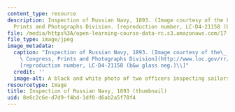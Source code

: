 ```yaml
---
content_type: resource
description: Inspection of Russian Navy, 1893. (Image courtesy of the Library of Congress,
  Prints and Photographs Division. [reproduction number, LC-D4-21158 (b&w glass neg.)]
file: /media/https%3A/open-learning-course-data-rc.s3.amazonaws.com/17-484-comparative-grand-strategy-and-military-doctrine-fall-2004/8e6c2c6ed7d9f4bd1df0d6ab2a5f78f4_17-484f04-th.jpg
file_type: image/jpeg
image_metadata:
  caption: "Inspection of Russian Navy, 1893. (Image courtesy of the\_[Library of\
    \ Congress, Prints and Photographs Division](http://www.loc.gov/rr/print). \\\
    [reproduction number, LC-D4-21158 (b&w glass neg.)\\]"
  credit: ''
  image-alt: A black and white photo of two officers inspecting sailors on deck.
resourcetype: Image
title: Inspection of Russian Navy, 1893 (thumbnail)
uid: 8e6c2c6e-d7d9-f4bd-1df0-d6ab2a5f78f4
---
```

